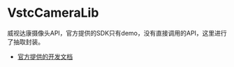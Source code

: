 # VstcCameraLib
威视达康摄像头API，官方提供的SDK只有demo，没有直接调用的API，这里进行了抽取封装。

- [官方提供的开发文档](http://www.vstarcam.cn/channel-67.html?tdsourcetag=s_pcqq_aiomsg)


